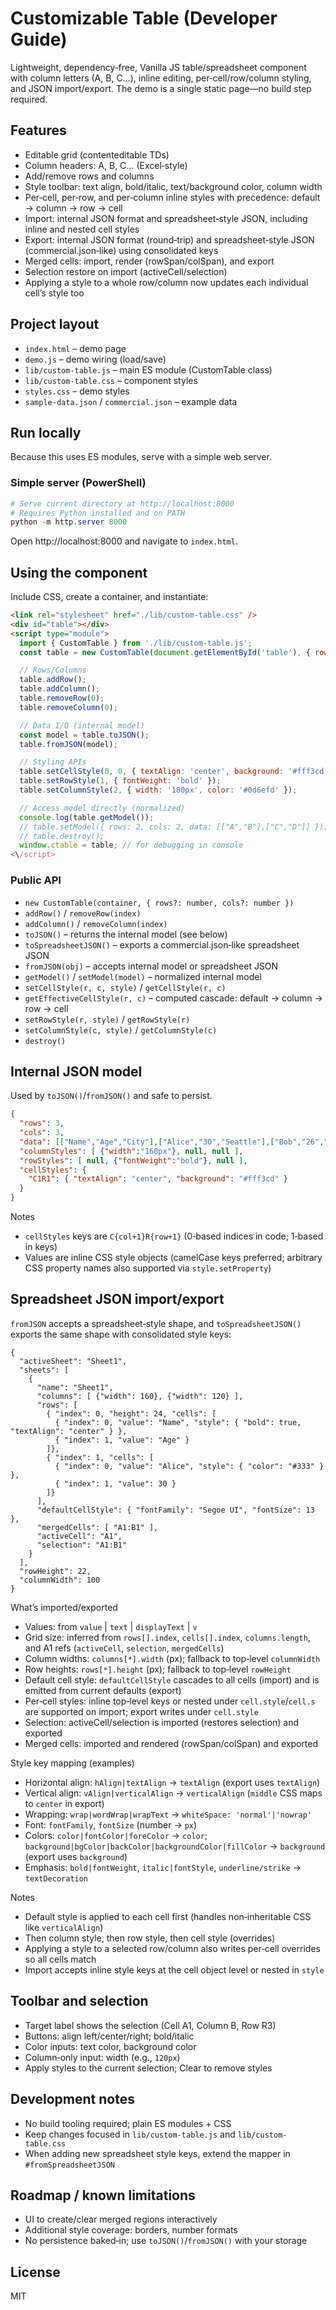 # Customizable Table (Developer Guide)

Lightweight, dependency‑free, Vanilla JS table/spreadsheet component with column letters (A, B, C…), inline editing, per‑cell/row/column styling, and JSON import/export. The demo is a single static page—no build step required.

## Features
- Editable grid (contenteditable TDs)
- Column headers: A, B, C… (Excel‑style)
- Add/remove rows and columns
- Style toolbar: text align, bold/italic, text/background color, column width
- Per‑cell, per‑row, and per‑column inline styles with precedence: default → column → row → cell
- Import: internal JSON format and spreadsheet‑style JSON, including inline and nested cell styles
- Export: internal JSON format (round‑trip) and spreadsheet‑style JSON (commercial.json‑like) using consolidated keys
- Merged cells: import, render (rowSpan/colSpan), and export
- Selection restore on import (activeCell/selection)
- Applying a style to a whole row/column now updates each individual cell’s style too

## Project layout
- `index.html` – demo page
- `demo.js` – demo wiring (load/save)
- `lib/custom-table.js` – main ES module (CustomTable class)
- `lib/custom-table.css` – component styles
- `styles.css` – demo styles
- `sample-data.json` / `commercial.json` – example data

## Run locally
Because this uses ES modules, serve with a simple web server.

### Simple server (PowerShell)
```powershell
# Serve current directory at http://localhost:8000
# Requires Python installed and on PATH
python -m http.server 8000
```
Open http://localhost:8000 and navigate to `index.html`.

## Using the component

Include CSS, create a container, and instantiate:

```html
<link rel="stylesheet" href="./lib/custom-table.css" />
<div id="table"></div>
<script type="module">
  import { CustomTable } from './lib/custom-table.js';
  const table = new CustomTable(document.getElementById('table'), { rows: 4, cols: 4 });

  // Rows/Columns
  table.addRow();
  table.addColumn();
  table.removeRow(0);
  table.removeColumn(0);

  // Data I/O (internal model)
  const model = table.toJSON();
  table.fromJSON(model);

  // Styling APIs
  table.setCellStyle(0, 0, { textAlign: 'center', background: '#fff3cd' });
  table.setRowStyle(1, { fontWeight: 'bold' });
  table.setColumnStyle(2, { width: '180px', color: '#0d6efd' });

  // Access model directly (normalized)
  console.log(table.getModel());
  // table.setModel({ rows: 2, cols: 2, data: [["A","B"],["C","D"]] });
  // table.destroy();
  window.ctable = table; // for debugging in console
<\/script>
```

### Public API
- `new CustomTable(container, { rows?: number, cols?: number })`
- `addRow()` / `removeRow(index)`
- `addColumn()` / `removeColumn(index)`
- `toJSON()` – returns the internal model (see below)
- `toSpreadsheetJSON()` – exports a commercial.json‑like spreadsheet JSON
- `fromJSON(obj)` – accepts internal model or spreadsheet JSON
- `getModel()` / `setModel(model)` – normalized internal model
- `setCellStyle(r, c, style)` / `getCellStyle(r, c)`
- `getEffectiveCellStyle(r, c)` – computed cascade: default → column → row → cell
- `setRowStyle(r, style)` / `getRowStyle(r)`
- `setColumnStyle(c, style)` / `getColumnStyle(c)`
- `destroy()`

## Internal JSON model
Used by `toJSON()`/`fromJSON()` and safe to persist.

```json
{
  "rows": 3,
  "cols": 3,
  "data": [["Name","Age","City"],["Alice","30","Seattle"],["Bob","26","Austin"]],
  "columnStyles": [ {"width":"160px"}, null, null ],
  "rowStyles": [ null, {"fontWeight":"bold"}, null ],
  "cellStyles": {
    "C1R1": { "textAlign": "center", "background": "#fff3cd" }
  }
}
```
Notes
- `cellStyles` keys are `C{col+1}R{row+1}` (0‑based indices in code; 1‑based in keys)
- Values are inline CSS style objects (camelCase keys preferred; arbitrary CSS property names also supported via `style.setProperty`)

## Spreadsheet JSON import/export
`fromJSON` accepts a spreadsheet‑style shape, and `toSpreadsheetJSON()` exports the same shape with consolidated style keys:

```jsonc
{
  "activeSheet": "Sheet1",
  "sheets": [
    {
      "name": "Sheet1",
      "columns": [ {"width": 160}, {"width": 120} ],
      "rows": [
        { "index": 0, "height": 24, "cells": [
          { "index": 0, "value": "Name", "style": { "bold": true, "textAlign": "center" } },
          { "index": 1, "value": "Age" }
        ]},
        { "index": 1, "cells": [
          { "index": 0, "value": "Alice", "style": { "color": "#333" } },
          { "index": 1, "value": 30 }
        ]}
      ],
      "defaultCellStyle": { "fontFamily": "Segoe UI", "fontSize": 13 },
      "mergedCells": [ "A1:B1" ],
      "activeCell": "A1",
      "selection": "A1:B1"
    }
  ],
  "rowHeight": 22,
  "columnWidth": 100
}
```

What’s imported/exported
- Values: from `value` | `text` | `displayText` | `v`
- Grid size: inferred from `rows[].index`, `cells[].index`, `columns.length`, and A1 refs (`activeCell`, `selection`, `mergedCells`)
- Column widths: `columns[*].width` (px); fallback to top‑level `columnWidth`
- Row heights: `rows[*].height` (px); fallback to top‑level `rowHeight`
- Default cell style: `defaultCellStyle` cascades to all cells (import) and is emitted from current defaults (export)
- Per‑cell styles: inline top‑level keys or nested under `cell.style`/`cell.s` are supported on import; export writes under `cell.style`
- Selection: activeCell/selection is imported (restores selection) and exported
- Merged cells: imported and rendered (rowSpan/colSpan) and exported

Style key mapping (examples)
- Horizontal align: `hAlign|textAlign` → `textAlign` (export uses `textAlign`)
- Vertical align: `vAlign|verticalAlign` → `verticalAlign` (`middle` CSS maps to `center` in export)
- Wrapping: `wrap|wordWrap|wrapText` → `whiteSpace: 'normal'|'nowrap'`
- Font: `fontFamily`, `fontSize` (number → `px`)
- Colors: `color|fontColor|foreColor` → `color`; `background|bgColor|backColor|backgroundColor|fillColor` → `background` (export uses `background`)
- Emphasis: `bold|fontWeight`, `italic|fontStyle`, `underline/strike` → `textDecoration`

Notes
- Default style is applied to each cell first (handles non‑inheritable CSS like `verticalAlign`)
- Then column style, then row style, then cell style (overrides)
- Applying a style to a selected row/column also writes per‑cell overrides so all cells match
- Import accepts inline style keys at the cell object level or nested in `style`

## Toolbar and selection
- Target label shows the selection (Cell A1, Column B, Row R3)
- Buttons: align left/center/right; bold/italic
- Color inputs: text color, background color
- Column‑only input: width (e.g., `120px`)
- Apply styles to the current selection; Clear to remove styles

## Development notes
- No build tooling required; plain ES modules + CSS
- Keep changes focused in `lib/custom-table.js` and `lib/custom-table.css`
- When adding new spreadsheet style keys, extend the mapper in `#fromSpreadsheetJSON`

## Roadmap / known limitations
- UI to create/clear merged regions interactively
- Additional style coverage: borders, number formats
- No persistence baked‑in; use `toJSON()`/`fromJSON()` with your storage

## License
MIT
